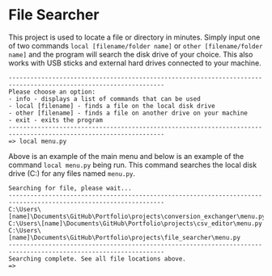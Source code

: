 # File Searcher

This project is used to locate a file or directory in minutes. Simply input one of two commands `local [filename/folder name]` or `other [filename/folder name]` and the program will search the disk drive of your choice. This also works with USB sticks and external hard drives connected to your machine.

```Psuedocode
-----------------------------------------------------------------------------------------------------------------
Please choose an option:
- info - displays a list of commands that can be used
- local [filename] - finds a file on the local disk drive
- other [filename] - finds a file on another drive on your machine
- exit - exits the program
-----------------------------------------------------------------------------------------------------------------
=> local menu.py
```

Above is an example of the main menu and below is an example of the command `local menu.py` being run. This command searches the local disk drive (C:) for any files named `menu.py`.

```Psuedocode
Searching for file, please wait...
-----------------------------------------------------------------------------------------------------------------
C:\Users\[name]\Documents\GitHub\Portfolio\projects\conversion_exchanger\menu.py
C:\Users\[name]\Documents\GitHub\Portfolio\projects\csv_editor\menu.py
C:\Users\[name]\Documents\GitHub\Portfolio\projects\file_searcher\menu.py
-----------------------------------------------------------------------------------------------------------------
Searching complete. See all file locations above.
=>
```
